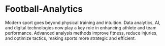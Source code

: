 # Football-Analytics
Modern sport goes beyond physical training and intuition. Data analytics, AI, and digital technologies now play a key role in enhancing athlete and team performance. Advanced analysis methods improve fitness, reduce injuries, and optimize tactics, making sports more strategic and efficient.
